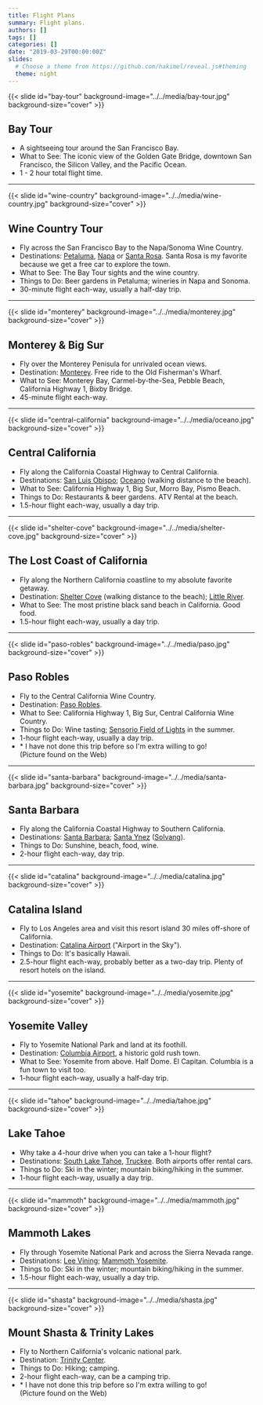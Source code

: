 ```yaml
---
title: Flight Plans
summary: Flight plans.
authors: []
tags: []
categories: []
date: "2019-03-29T00:00:00Z"
slides:
  # Choose a theme from https://github.com/hakimel/reveal.js#theming
  theme: night
---
```


{{< slide id="bay-tour" background-image="../../media/bay-tour.jpg" background-size="cover" >}}

## <span>Bay Tour</span>

- A sightseeing tour around the San Francisco Bay.
- What to See: The iconic view of the Golden Gate Bridge, downtown San Francisco, the Silicon Valley, and the Pacific Ocean.
- 1 - 2 hour total flight time.

---

{{< slide id="wine-country" background-image="../../media/wine-country.jpg" background-size="cover" >}}

## <span>Wine Country Tour</span>

- Fly across the San Francisco Bay to the Napa/Sonoma Wine Country.
- Destinations: [Petaluma](https://www.visitpetaluma.com/), [Napa](https://www.countyofnapa.org/1003/Airport) or [Santa Rosa](https://www.santa-rosa-airport.com/). Santa Rosa is my favorite because we get a free car to explore the town.
- What to See: The Bay Tour sights and the wine country.
- Things to Do: Beer gardens in Petaluma; wineries in Napa and Sonoma.
- 30-minute flight each-way, usually a half-day trip.

---

{{< slide id="monterey" background-image="../../media/monterey.jpg" background-size="cover" >}}

## <span>Monterey & Big Sur</span>

- Fly over the Monterey Penisula for unrivaled ocean views.
- Destination: [Monterey](https://www.montereyairport.com/). Free ride to the Old Fisherman's Wharf.
- What to See: Monterey Bay, Carmel-by-the-Sea, Pebble Beach, California Highway 1, Bixby Bridge.
- 45-minute flight each-way.

---

{{< slide id="central-california" background-image="../../media/oceano.jpg" background-size="cover" >}}

## <span>Central California</span>

- Fly along the California Coastal Highway to Central California.
- Destinations: [San Luis Obispo](https://www.sloairport.com/); [Oceano](https://www.oceanoairport.com/) (walking distance to the beach).
- What to See: California Highway 1, Big Sur, Morro Bay, Pismo Beach.
- Things to Do: Restaurants & beer gardens. ATV Rental at the beach.
- 1.5-hour flight each-way, usually a day trip.

---

{{< slide id="shelter-cove" background-image="../../media/shelter-cove.jpg" background-size="cover" >}}

## <span>The Lost Coast of California</span>

- Fly along the Northern California coastline to my absolute favorite getaway.
- Destination: [Shelter Cove](https://innofthelostcoast.com/humboldt-county/shelter-cove-ca/shelter-cove-airport/) (walking distance to the beach); [Little River](https://www.brewerygulchinn.com/little-river-airport).
- What to See: The most pristine black sand beach in California. Good food.
- 1.5-hour flight each-way, usually a day trip.

---

{{< slide id="paso-robles" background-image="../../media/paso.jpg" background-size="cover" >}}

## <span>Paso Robles</span>

- Fly to the Central California Wine Country.
- Destination: [Paso Robles](https://www.travelpaso.com/).
- What to See: California Highway 1, Big Sur, Central California Wine Country.
- Things to Do: Wine tasting; [Sensorio Field of Lights](https://sensoriopaso.com/) in the summer.
- 1-hour flight each-way, usually a day trip.
- \* I have not done this trip before so I'm extra willing to go! <br> (Picture found on the Web)

---

{{< slide id="santa-barbara" background-image="../../media/santa-barbara.jpg" background-size="cover" >}}

## <span>Santa Barbara</span>

- Fly along the California Coastal Highway to Southern California.
- Destinations: [Santa Barbara](https://www.flysba.santabarbaraca.gov/); [Santa Ynez](https://santaynezairport.com/) ([Solvang](https://www.solvangusa.com/)).
- Things to Do: Sunshine, beach, food, wine.
- 2-hour flight each-way, day trip.

---

{{< slide id="catalina" background-image="../../media/catalina.jpg" background-size="cover" >}}

## <span>Catalina Island</span>

- Fly to Los Angeles area and visit this resort island 30 miles off-shore of California.
- Destination: [Catalina Airport](https://www.visitcatalinaisland.com/about-the-island/points-of-interest/airport-in-the-sky/) ("Airport in the Sky").
- Things to Do: It's basically Hawaii.
- 2.5-hour flight each-way, probably better as a two-day trip. Plenty of resort hotels on the island.

---

{{< slide id="yosemite" background-image="../../media/yosemite.jpg" background-size="cover" >}}

## <span>Yosemite Valley</span>

- Fly to Yosemite National Park and land at its foothill.
- Destination: [Columbia Airport](http://visitcolumbiacalifornia.com/), a historic gold rush town.
- What to See: Yosemite from above. Half Dome. El Capitan. Columbia is a fun town to visit too.
- 1-hour flight each-way, usually a half-day trip.

---

{{< slide id="tahoe" background-image="../../media/tahoe.jpg" background-size="cover" >}}

## <span>Lake Tahoe</span>

- Why take a 4-hour drive when you can take a 1-hour flight?
- Destinations: [South Lake Tahoe](https://tahoesouth.com/), [Truckee](https://truckeetahoeairport.com/). Both airports offer rental cars.
- Things to Do: Ski in the winter; mountain biking/hiking in the summer.
- 1-hour flight each-way, usually a day trip.

---

{{< slide id="mammoth" background-image="../../media/mammoth.jpg" background-size="cover" >}}

## <span>Mammoth Lakes</span>

- Fly through Yosemite National Park and across the Sierra Nevada range.
- Destinations: [Lee Vining](https://www.airnav.com/airport/O24); [Mammoth Yosemite](https://www.visitmammoth.com/travel-info/).
- Things to Do: Ski in the winter; mountain biking/hiking in the summer.
- 1.5-hour flight each-way, usually a day trip.

---

{{< slide id="shasta" background-image="../../media/shasta.jpg" background-size="cover" >}}

## <span>Mount Shasta & Trinity Lakes</span>

- Fly to Northern California's volcanic national park.
- Destination: [Trinity Center](https://www.trinitycounty.org/Airports).
- Things to Do: Hiking; camping.
- 2-hour flight each-way, can be a camping trip.
- \* I have not done this trip before so I'm extra willing to go! <br> (Picture found on the Web)
